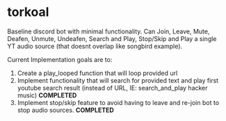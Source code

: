 # torkoal
Baseline discord bot with minimal functionality. 
Can Join, Leave, Mute, Deafen, Unmute, Undeafen, Search and Play, Stop/Skip and Play a single YT audio source (that doesnt overlap like songbird example).

Current Implementation goals are to:
1) Create a play_looped function that will loop provided url
2) Implement functionality that will search for provided text and play first youtube search result (instead of URL, IE:
search_and_play hacker music) **COMPLETED**
3) Implement stop/skip feature to avoid having to leave and re-join bot to stop audio sources. **COMPLETED**
